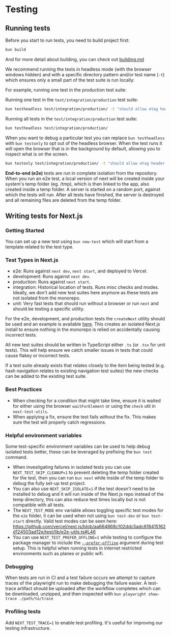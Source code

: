 # Testing

## Running tests

Before you start to run tests, you need to build project first:

```bash
bun build
```

And for more detail about building, you can check out [building.md](./building.md)

We recommend running the tests in headless mode (with the browser windows hidden) and with a specific directory pattern and/or test name (`-t`) which ensures only a small part of the test suite is run locally:

For example, running one test in the production test suite:

Running one test in the `test/integration/production` test suite:

```sh
bun testheadless test/integration/production/ -t "should allow etag header support"
```

Running all tests in the `test/integration/production` test suite:

```sh
bun testheadless test/integration/production/
```

When you want to debug a particular test you can replace `bun testheadless` with `bun testonly` to opt out of the headless browser.
When the test runs it will open the browser that is in the background by default, allowing you to inspect what is on the screen.

```sh
bun testonly test/integration/production/ -t "should allow etag header support"
```

**End-to-end (e2e)** tests are run in complete isolation from the repository.
When you run an e2e test, a local version of next will be created inside your system's temp folder (eg. /tmp),
which is then linked to the app, also created inside a temp folder. A server is started on a random port, against which the tests will run.
After all tests have finished, the server is destroyed and all remaining files are deleted from the temp folder.

## Writing tests for Next.js

### Getting Started

You can set up a new test using `bun new-test` which will start from a template related to the test type.

### Test Types in Next.js

- e2e: Runs against `next dev`, `next start`, and deployed to Vercel.
- development: Runs against `next dev`.
- production: Runs against `next start`.
- integration: Historical location of tests. Runs misc checks and modes. Ideally, we don't add new test suites here anymore as these tests are not isolated from the monorepo.
- unit: Very fast tests that should run without a browser or run `next` and should be testing a specific utility.

For the e2e, development, and production tests the `createNext` utility should be used and an example is available [here](../../test/e2e/example.txt). This creates an isolated Next.js install to ensure nothing in the monorepo is relied on accidentally causing incorrect tests.

All new test suites should be written in TypeScript either `.ts` (or `.tsx` for unit tests). This will help ensure we catch smaller issues in tests that could cause flakey or incorrect tests.

If a test suite already exists that relates closely to the item being tested (e.g. hash navigation relates to existing navigation test suites) the new checks can be added to the existing test suite.

### Best Practices

- When checking for a condition that might take time, ensure it is waited for either using the browser `waitForElement` or using the `check` util in `next-test-utils`.
- When applying a fix, ensure the test fails without the fix. This makes sure the test will properly catch regressions.

### Helpful environment variables

Some test-specific environment variables can be used to help debug isolated tests better, these can be leveraged by prefixing the `bun test` command.

- When investigating failures in isolated tests you can use `NEXT_TEST_SKIP_CLEANUP=1` to prevent deleting the temp folder created for the test, then you can run `bun next` while inside of the temp folder to debug the fully set-up test project.
- You can also use `NEXT_SKIP_ISOLATE=1` if the test doesn't need to be installed to debug and it will run inside of the Next.js repo instead of the temp directory, this can also reduce test times locally but is not compatible with all tests.
- The `NEXT_TEST_MODE` env variable allows toggling specific test modes for the `e2e` folder, it can be used when not using `bun test-dev` or `bun test-start` directly. Valid test modes can be seen here: https://github.com/vercel/next.js/blob/aa664868c102ddc5adc618415162d124503ad12e/test/lib/e2e-utils.ts#L46
- You can use `NEXT_TEST_PREFER_OFFLINE=1` while testing to configure the package manager to include the [`--prefer-offline`](https://bun.io/cli/install#--prefer-offline) argument during test setup. This is helpful when running tests in internet restricted environments such as planes or public wifi.

### Debugging

When tests are run in CI and a test failure occurs we attempt to capture traces of the playwright run to make debugging the failure easier. A test-trace artifact should be uploaded after the workflow completes which can be downloaded, unzipped, and then inspected with `bun playwright show-trace ./path/to/trace`

### Profiling tests

Add `NEXT_TEST_TRACE=1` to enable test profiling. It's useful for improving our testing infrastructure.
